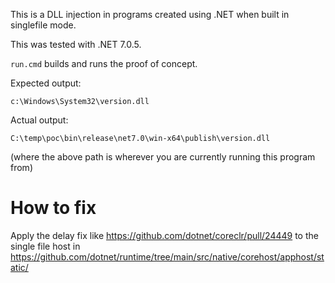 This is a DLL injection in programs created using .NET when built in singlefile
mode.

This was tested with .NET 7.0.5.

`run.cmd` builds and runs the proof of concept.

Expected output:

```
c:\Windows\System32\version.dll
```

Actual output:

```
C:\temp\poc\bin\release\net7.0\win-x64\publish\version.dll
```

(where the above path is wherever you are currently running this program from)

# How to fix

Apply the delay fix like https://github.com/dotnet/coreclr/pull/24449 to the
single file host in https://github.com/dotnet/runtime/tree/main/src/native/corehost/apphost/static/
